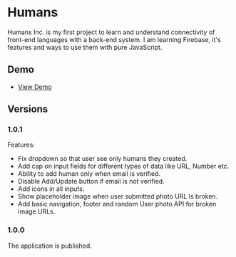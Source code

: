 # Humans

Humans Inc. is my first project to learn and understand connectivity of front-end languages with a back-end system. I am learning Firebase, it's features and ways to use them with pure JavaScript.

## Demo

* [View Demo](https://angry-mcclintock-c3e2db.netlify.com/)

## Versions

### 1.0.1

Features:

- Fix dropdown so that user see only humans they created.
- Add cap on input fields for different types of data like URL, Number etc.
- Ability to add human only when email is verified.
- Disable Add/Update button if email is not verified.
- Add icons in all inputs.
- Show placeholder image when user submitted photo URL is broken.
- Add basic navigation, footer and random User photo API for broken image URLs.

### 1.0.0

The application is published.
